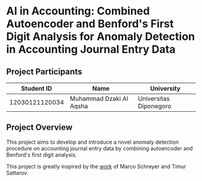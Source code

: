 # AI in Accounting: Combined Autoencoder and Benford's First Digit Analysis for Anomaly Detection in Accounting Journal Entry Data

## Project Participants
| Student ID     | Name                     | University                         |
|----------------|--------------------------|------------------------------------|
| 12030121120034 | Muhammad Dzaki Al Aqsha  | Universitas Diponegoro             |

## Project Overview
This project aims to develop and introduce a novel anomaly detection procedure on accounting journal entry data by combining autoencoder and Benford's first digit analysis.

This project is greatly inspired by the [work](https://github.com/GitiHubi/deepAI) of Marco Schreyer and Timur Sattarov.
